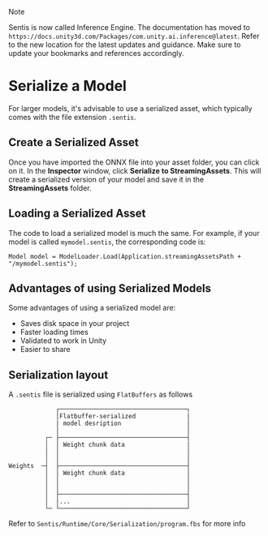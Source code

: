 > [!NOTE]
> Sentis is now called Inference Engine. The documentation has moved to `https://docs.unity3d.com/Packages/com.unity.ai.inference@latest`. Refer to the new location for the latest updates and guidance. Make sure to update your bookmarks and references accordingly.

# Serialize a Model

For larger models, it's advisable to use a serialized asset, which typically comes with the file extension `.sentis`.

## Create a Serialized Asset

Once you have imported the ONNX file into your asset folder, you can click on it. In the **Inspector** window, click  **Serialize to StreamingAssets**. This will create a serialized version of your model and save it in the **StreamingAssets** folder.

## Loading a Serialized Asset

The code to load a serialized model is much the same. For example, if your model is called `mymodel.sentis`, the corresponding code is:

```
Model model = ModelLoader.Load(Application.streamingAssetsPath + "/mymodel.sentis");
```

## Advantages of using Serialized Models

Some advantages of using a serialized model are:

* Saves disk space in your project
* Faster loading times
* Validated to work in Unity
* Easier to share


## Serialization layout

A `.sentis` file is serialized using `FlatBuffers` as follows

```
             ┌───────────────────────────────────┐
             │Flatbuffer-serialized              |
             | model desription                  │
             │                                   │
          ┌─ ├───────────────────────────────────┤
          │  │ Weight chunk data                 |
          │  │                                   │
          │  │                                   │
Weights  ─┤  ├───────────────────────────────────┤
          │  │ Weight chunk data                 │
          │  │                                   │
          │  │                                   │
          │  ├───────────────────────────────────┤
          │  │...                                │
          └─ └───────────────────────────────────┘
```
Refer to `Sentis/Runtime/Core/Serialization/program.fbs` for more info
